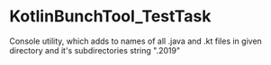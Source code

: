 # KotlinBunchTool_TestTask
Console utility, which adds to names of all .java and .kt files in given directory and it's subdirectories string ".2019"
